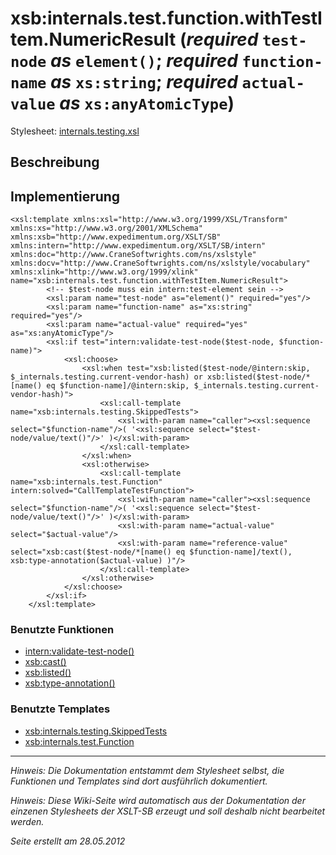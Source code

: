 # xsb:internals.test.function.withTestItem.NumericResult (_required_ `test-node` _as_ `element()`; _required_ `function-name` _as_ `xs:string`; _required_ `actual-value` _as_ `xs:anyAtomicType`) #

Stylesheet: [internals.testing.xsl](http://code.google.com/p/xslt-sb/source/browse/trunk/xslt-sb/internals.testing.xsl)

## Beschreibung ##
## Implementierung ##
```
<xsl:template xmlns:xsl="http://www.w3.org/1999/XSL/Transform" xmlns:xs="http://www.w3.org/2001/XMLSchema" xmlns:xsb="http://www.expedimentum.org/XSLT/SB" xmlns:intern="http://www.expedimentum.org/XSLT/SB/intern" xmlns:doc="http://www.CraneSoftwrights.com/ns/xslstyle" xmlns:docv="http://www.CraneSoftwrights.com/ns/xslstyle/vocabulary" xmlns:xlink="http://www.w3.org/1999/xlink" name="xsb:internals.test.function.withTestItem.NumericResult">
		<!-- $test-node muss ein intern:test-element sein -->
		<xsl:param name="test-node" as="element()" required="yes"/>
		<xsl:param name="function-name" as="xs:string" required="yes"/>
		<xsl:param name="actual-value" required="yes" as="xs:anyAtomicType"/>
		<xsl:if test="intern:validate-test-node($test-node, $function-name)">
			<xsl:choose>
				<xsl:when test="xsb:listed($test-node/@intern:skip, $_internals.testing.current-vendor-hash) or xsb:listed($test-node/*[name() eq $function-name]/@intern:skip, $_internals.testing.current-vendor-hash)">
					<xsl:call-template name="xsb:internals.testing.SkippedTests">
						<xsl:with-param name="caller"><xsl:sequence select="$function-name"/>( '<xsl:sequence select="$test-node/value/text()"/>' )</xsl:with-param>
					</xsl:call-template>
				</xsl:when>
				<xsl:otherwise>
					<xsl:call-template name="xsb:internals.test.Function" intern:solved="CallTemplateTestFunction">
						<xsl:with-param name="caller"><xsl:sequence select="$function-name"/>( '<xsl:sequence select="$test-node/value/text()"/>' )</xsl:with-param>
						<xsl:with-param name="actual-value" select="$actual-value"/>
						<xsl:with-param name="reference-value" select="xsb:cast($test-node/*[name() eq $function-name]/text(), xsb:type-annotation($actual-value) )"/>
					</xsl:call-template>
				</xsl:otherwise>
			</xsl:choose>
		</xsl:if>
	</xsl:template>
```

### Benutzte Funktionen ###
  * [intern:validate-test-node()](intern_validate_test_node.md)
  * [xsb:cast()](xsb_cast.md)
  * [xsb:listed()](xsb_listed.md)
  * [xsb:type-annotation()](xsb_type_annotation.md)

### Benutzte Templates ###
  * [xsb:internals.testing.SkippedTests](xsb_internals_testing_SkippedTests.md)
  * [xsb:internals.test.Function](xsb_internals_test_Function.md)


---


_Hinweis: Die Dokumentation entstammt dem Stylesheet selbst, die Funktionen und Templates sind dort ausführlich dokumentiert._

_Hinweis: Diese Wiki-Seite wird automatisch aus der Dokumentation der einzenen Stylesheets der XSLT-SB erzeugt und soll deshalb nicht bearbeitet werden._

_Seite erstellt am 28.05.2012_
